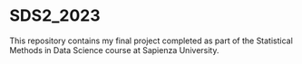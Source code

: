 # SDS2_2023
This repository contains my final project completed as part of the Statistical Methods in Data Science course at Sapienza University.
